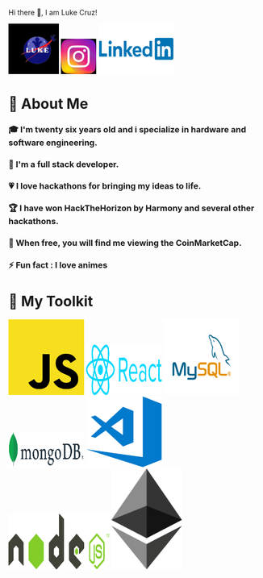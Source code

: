 Hi there 👋, I am Luke Cruz!


<a href="https://linkfly.to/lukecr"><img class="image" padding=20px src="./images/luke-logo.jpeg" alt="More" width="100" height="100"></a>
<a href="https://www.instagram.com/lukecruzof/"><img class="image" padding=20px src="./images/Instagram-logo.jpeg" alt="Instagram" width="70" height="70"></a>
<a href="https://www.linkedin.com/in/lucas-cruz-02531734"><img class="image" src="./images/Linkedin-Logo.png" alt="Linkedin" width="150" height="100"></a>



<h1 id=title >👦 About Me</h1>


<h3>🎓 I'm twenty six years old and i specialize in hardware and software engineering.</h3>
<h3>🔨 I'm a full stack developer.</h3>
<h3>💗 I love hackathons for bringing my ideas to life.</h3>
<h3>🏆 I have won HackTheHorizon by Harmony and several other hackathons.</h3>
<h3>🚀 When free, you will find me  viewing the CoinMarketCap.</h3>
<h3>⚡ Fun fact : I love animes</h3>

<h1>🧰 My Toolkit</h1>

<img src="./images/js-logo.png" alt="js" width="150" height="150"/>
<img src="./images/react-logo.png" alt="react" width="150" height="100"/>
<img src="/images/MySQL-logo.png" alt="SQL" width="150" height="150"/><br/>
<img src="./images/mogo-logo.png" alt="mongodb" width="150" height="70"/>
<img src="./images/vscode-logo.png" alt="vscode" width="150" height="140"/>
<img src="/images/node-logo.png" alt="nodejs" width="200" height="110"/>
<img src="./images/ethereum-logo.png" alt="ethereum" width="140" height="200"/>

<style>
  #image {
  padding : 40px;
  }
  
  </style?
